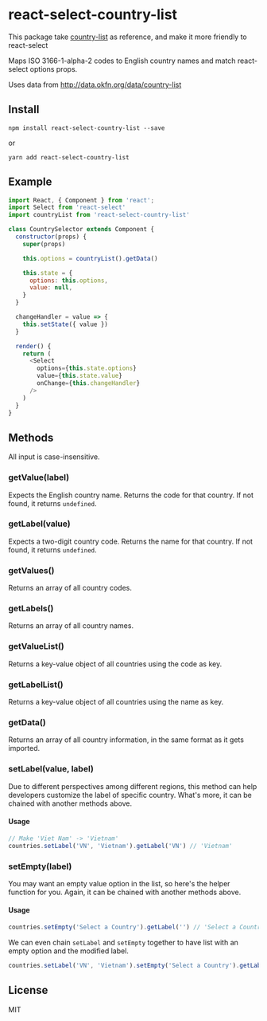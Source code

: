 # react-select-country-list

This package take [country-list](https://github.com/fannarsh/country-list) as reference, and make it more friendly to react-select

Maps ISO 3166-1-alpha-2 codes to English country names and match react-select options props.

Uses data from http://data.okfn.org/data/country-list


## Install

``` cli
npm install react-select-country-list --save
```
or
``` cli
yarn add react-select-country-list
```

## Example

```js
import React, { Component } from 'react';
import Select from 'react-select'
import countryList from 'react-select-country-list'

class CountrySelector extends Component {
  constructor(props) {
    super(props)

    this.options = countryList().getData()

    this.state = {
      options: this.options,
      value: null,
    }
  }

  changeHandler = value => {
    this.setState({ value })
  }

  render() {
    return (
      <Select
        options={this.state.options}
        value={this.state.value}
        onChange={this.changeHandler}
      />
    )
  }
}
```


## Methods

All input is case-insensitive.

### getValue(label)

Expects the English country name.
Returns the code for that country.
If not found, it returns `undefined`.

### getLabel(value)

Expects a two-digit country code.
Returns the name for that country.
If not found, it returns `undefined`.

### getValues()

Returns an array of all country codes.

### getLabels()

Returns an array of all country names.

### getValueList()

Returns a key-value object of all countries using the code as key.

### getLabelList()

Returns a key-value object of all countries using the name as key.

### getData()

Returns an array of all country information, in the same format as it gets imported.

### setLabel(value, label)

Due to different perspectives among different regions, this method can help developers customize the label of specific country. What's more, it can be chained with another methods above.

#### Usage
```js
// Make 'Viet Nam' -> 'Vietnam'
countries.setLabel('VN', 'Vietnam').getLabel('VN') // 'Vietnam'
```

### setEmpty(label)

You may want an empty value option in the list, so here's the helper function for you. Again, it can be chained with another methods above.

#### Usage
```js
countries.setEmpty('Select a Country').getLabel('') // 'Select a Country'
```

We can even chain `setLabel` and `setEmpty` together to have list with an empty option and the modified label.
```js
countries.setLabel('VN', 'Vietnam').setEmpty('Select a Country').getLabel('VN') // 'Vietnam'
```


## License

MIT
